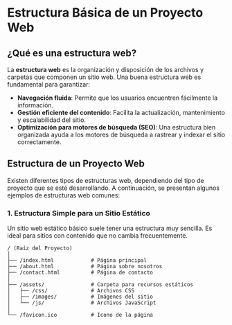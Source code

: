 # Estructura Básica de un Proyecto Web

## ¿Qué es una estructura web?

La **estructura web** es la organización y disposición de los archivos y carpetas que componen un sitio web. Una buena estructura web es fundamental para garantizar:

- **Navegación fluida**: Permite que los usuarios encuentren fácilmente la información.
- **Gestión eficiente del contenido**: Facilita la actualización, mantenimiento y escalabilidad del sitio.
- **Optimización para motores de búsqueda (SEO)**: Una estructura bien organizada ayuda a los motores de búsqueda a rastrear y indexar el sitio correctamente.

## Estructura de un Proyecto Web

Existen diferentes tipos de estructuras web, dependiendo del tipo de proyecto que se esté desarrollando. A continuación, se presentan algunos ejemplos de estructuras web comunes:

### 1. **Estructura Simple para un Sitio Estático**

Un sitio web estático básico suele tener una estructura muy sencilla. Es ideal para sitios con contenido que no cambia frecuentemente.

```plaintext
/ (Raíz del Proyecto)
│
├── /index.html            # Página principal
├── /about.html            # Página sobre nosotros
├── /contact.html          # Página de contacto
│
├── /assets/               # Carpeta para recursos estáticos
│   ├── /css/              # Archivos CSS
│   ├── /images/           # Imágenes del sitio
│   └── /js/               # Archivos JavaScript
│
└── /favicon.ico           # Icono de la página
